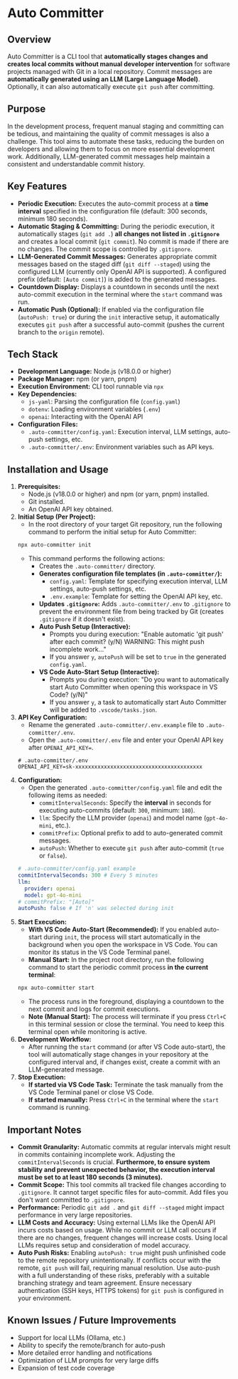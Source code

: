 # Auto Committer

## Overview

Auto Committer is a CLI tool that **automatically stages changes and creates local commits without manual developer intervention** for software projects managed with Git in a local repository. Commit messages are **automatically generated using an LLM (Large Language Model)**. Optionally, it can also automatically execute `git push` after committing.

## Purpose

In the development process, frequent manual staging and committing can be tedious, and maintaining the quality of commit messages is also a challenge. This tool aims to automate these tasks, reducing the burden on developers and allowing them to focus on more essential development work. Additionally, LLM-generated commit messages help maintain a consistent and understandable commit history.

## Key Features

*   **Periodic Execution:** Executes the auto-commit process at a **time interval** specified in the configuration file (default: 300 seconds, minimum 180 seconds).
*   **Automatic Staging & Committing:** During the periodic execution, it automatically stages (`git add .`) **all changes not listed in `.gitignore`** and creates a local commit (`git commit`). No commit is made if there are no changes. The commit scope is controlled by `.gitignore`.
*   **LLM-Generated Commit Messages:** Generates appropriate commit messages based on the staged diff (`git diff --staged`) using the configured LLM (currently only OpenAI API is supported). A configured prefix (default: `[Auto commit]`) is added to the generated messages.
*   **Countdown Display:** Displays a countdown in seconds until the next auto-commit execution in the terminal where the `start` command was run.
*   **Automatic Push (Optional):** If enabled via the configuration file (`autoPush: true`) or during the `init` interactive setup, it automatically executes `git push` after a successful auto-commit (pushes the current branch to the `origin` remote).

## Tech Stack

*   **Development Language:** Node.js (v18.0.0 or higher)
*   **Package Manager:** npm (or yarn, pnpm)
*   **Execution Environment:** CLI tool runnable via `npx`
*   **Key Dependencies:**
    *   `js-yaml`: Parsing the configuration file (`config.yaml`)
    *   `dotenv`: Loading environment variables (`.env`)
    *   `openai`: Interacting with the OpenAI API
*   **Configuration Files:**
    *   `.auto-committer/config.yaml`: Execution interval, LLM settings, auto-push settings, etc.
    *   `.auto-committer/.env`: Environment variables such as API keys.

## Installation and Usage

1.  **Prerequisites:**
    *   Node.js (v18.0.0 or higher) and npm (or yarn, pnpm) installed.
    *   Git installed.
    *   An OpenAI API key obtained.
2.  **Initial Setup (Per Project):**
    *   In the root directory of your target Git repository, run the following command to perform the initial setup for Auto Committer:
    ```bash
    npx auto-committer init
    ```
    *   This command performs the following actions:
        *   Creates the `.auto-committer/` directory.
        *   **Generates configuration file templates (in `.auto-committer/`):**
            *   `config.yaml`: Template for specifying execution interval, LLM settings, auto-push settings, etc.
            *   `.env.example`: Template for setting the OpenAI API key, etc.
        *   **Updates `.gitignore`:** Adds `.auto-committer/.env` to `.gitignore` to prevent the environment file from being tracked by Git (creates `.gitignore` if it doesn't exist).
        *   **Auto Push Setup (Interactive):**
             *   Prompts you during execution: "Enable automatic 'git push' after each commit? (y/N) WARNING: This might push incomplete work..."
             *   If you answer `y`, `autoPush` will be set to `true` in the generated `config.yaml`.
        *   **VS Code Auto-Start Setup (Interactive):**
            *   Prompts you during execution: "Do you want to automatically start Auto Committer when opening this workspace in VS Code? (y/N)"
            *   If you answer `y`, a task to automatically start Auto Committer will be added to `.vscode/tasks.json`.
3.  **API Key Configuration:**
    *   Rename the generated `.auto-committer/.env.example` file to `.auto-committer/.env`.
    *   Open the `.auto-committer/.env` file and enter your OpenAI API key after `OPENAI_API_KEY=`.
    ```dotenv
    # .auto-committer/.env
    OPENAI_API_KEY=sk-xxxxxxxxxxxxxxxxxxxxxxxxxxxxxxxxxxxxxxxx
    ```
4.  **Configuration:**
    *   Open the generated `.auto-committer/config.yaml` file and edit the following items as needed:
        *   `commitIntervalSeconds`: Specify the **interval** in seconds for executing auto-commits (default: `300`, minimum: `180`).
        *   `llm`: Specify the LLM provider (`openai`) and model name (`gpt-4o-mini`, etc.).
        *   `commitPrefix`: Optional prefix to add to auto-generated commit messages.
        *   `autoPush`: Whether to execute `git push` after auto-commit (`true` or `false`).
    ```yaml
    # .auto-committer/config.yaml example
    commitIntervalSeconds: 300 # Every 5 minutes
    llm:
      provider: openai
      model: gpt-4o-mini
    # commitPrefix: "[Auto]"
    autoPush: false # If 'n' was selected during init
    ```
5.  **Start Execution:**
    *   **With VS Code Auto-Start (Recommended):** If you enabled auto-start during `init`, the process will start automatically in the background when you open the workspace in VS Code. You can monitor its status in the VS Code Terminal panel.
    *   **Manual Start:** In the project root directory, run the following command to start the periodic commit process **in the current terminal**:
    ```bash
    npx auto-committer start
    ```
    *   The process runs in the foreground, displaying a countdown to the next commit and logs for commit executions.
    *   **Note (Manual Start):** The process will terminate if you press `Ctrl+C` in this terminal session or close the terminal. You need to keep this terminal open while monitoring is active.
6.  **Development Workflow:**
    *   After running the `start` command (or after VS Code auto-start), the tool will automatically stage changes in your repository at the configured interval and, if changes exist, create a commit with an LLM-generated message.
7.  **Stop Execution:**
    *   **If started via VS Code Task:** Terminate the task manually from the VS Code Terminal panel or close VS Code.
    *   **If started manually:** Press `Ctrl+C` in the terminal where the `start` command is running.

## Important Notes

*   **Commit Granularity:** Automatic commits at regular intervals might result in commits containing incomplete work. Adjusting the `commitIntervalSeconds` is crucial. **Furthermore, to ensure system stability and prevent unexpected behavior, the execution interval must be set to at least 180 seconds (3 minutes).**
*   **Commit Scope:** This tool commits all tracked file changes according to `.gitignore`. It cannot target specific files for auto-commit. Add files you don't want committed to `.gitignore`.
*   **Performance:** Periodic `git add .` and `git diff --staged` might impact performance in very large repositories.
*   **LLM Costs and Accuracy:** Using external LLMs like the OpenAI API incurs costs based on usage. While no commit or LLM call occurs if there are no changes, frequent changes will increase costs. Using local LLMs requires setup and consideration of model accuracy.
*   **Auto Push Risks:** Enabling `autoPush: true` might push unfinished code to the remote repository unintentionally. If conflicts occur with the remote, `git push` will fail, requiring manual resolution. Use auto-push with a full understanding of these risks, preferably with a suitable branching strategy and team agreement. Ensure necessary authentication (SSH keys, HTTPS tokens) for `git push` is configured in your environment.

## Known Issues / Future Improvements

*   Support for local LLMs (Ollama, etc.)
*   Ability to specify the remote/branch for auto-push
*   More detailed error handling and notifications
*   Optimization of LLM prompts for very large diffs
*   Expansion of test code coverage
